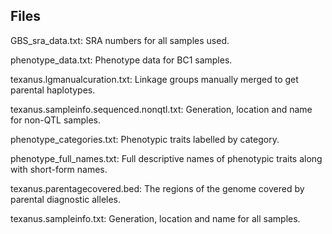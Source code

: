 ## Files

GBS_sra_data.txt: SRA numbers for all samples used.

phenotype_data.txt: Phenotype data for BC1 samples.

texanus.lgmanualcuration.txt: Linkage groups manually merged to get parental haplotypes.

texanus.sampleinfo.sequenced.nonqtl.txt: Generation, location and name for non-QTL samples.

phenotype_categories.txt: Phenotypic traits labelled by category.

phenotype_full_names.txt: Full descriptive names of phenotypic traits along with short-form names.

texanus.parentagecovered.bed: The regions of the genome covered by parental diagnostic alleles.

texanus.sampleinfo.txt: Generation, location and name for all samples.
